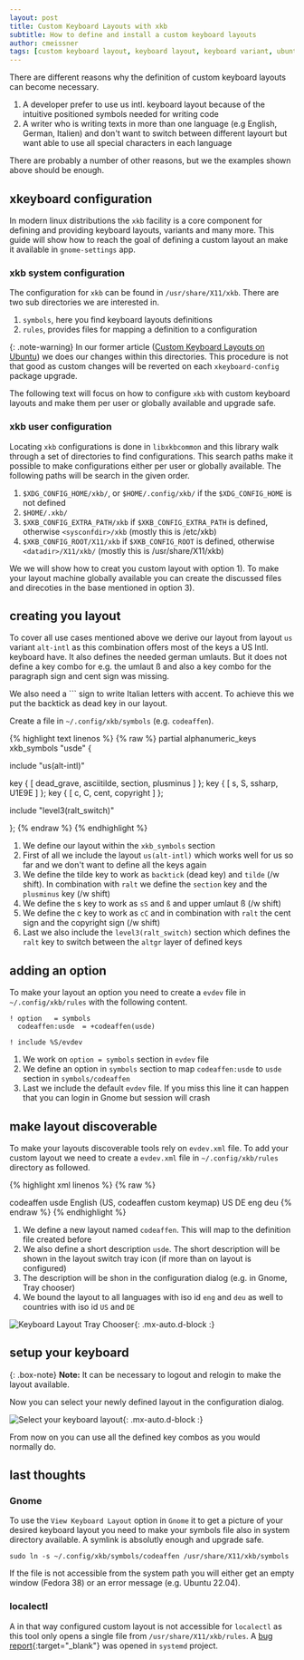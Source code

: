 ```yaml
---
layout: post
title: Custom Keyboard Layouts with xkb
subtitle: How to define and install a custom keyboard layouts
author: cmeissner
tags: [custom keyboard layout, keyboard layout, keyboard variant, ubuntu, fedora, X11, xkb, Wayland]
---
```


There are different reasons why the definition of custom keyboard layouts can become necessary.

1. A developer prefer to use us intl. keyboard layout because of the intuitive positioned symbols needed for writing code
2. A writer who is writing texts in more than one language (e.g English, German, Italien) and don't want to switch between different layourt but want able to use all special characters in each language

There are probably a number of other reasons, but we the examples shown above should be enough.

## xkeyboard configuration

In modern linux distributions the `xkb` facility is a core component for defining and providing keyboard layouts, variants and many more. This guide will show how to reach the goal of defining a custom layout an make it available in `gnome-settings` app.

### xkb system configuration

The configuration for `xkb` can be found in `/usr/share/X11/xkb`. There are two sub directories we are interested in.

1. `symbols`, here you find keyboard layouts definitions
2. `rules`, provides files for mapping a definition to a configuration

{: .note-warning}
In our former article ([Custom Keyboard Layouts on Ubuntu](../2022-02-07-custom-keyboard-layout)) we does our changes within this directories. This procedure is not that good as custom changes will be reverted on each `xkeyboard-config` package upgrade.

The following text will focus on how to configure `xkb` with custom keyboard layouts and make them per user or globally available and upgrade safe.

### xkb user configuration

Locating `xkb` configurations is done in `libxkbcommon` and this library walk through a set of directories to find configurations. This search paths make it possible to make configurations either per user or globally available. The following paths will be search in the given order.

1. `$XDG_CONFIG_HOME/xkb/`, or `$HOME/.config/xkb/` if the `$XDG_CONFIG_HOME` is not defined
2. `$HOME/.xkb/`
3. `$XKB_CONFIG_EXTRA_PATH/xkb` if `$XKB_CONFIG_EXTRA_PATH` is defined, otherwise `<sysconfdir>/xkb` (mostly this is /etc/xkb)
4. `$XKB_CONFIG_ROOT/X11/xkb` if `$XKB_CONFIG_ROOT` is defined, otherwise `<datadir>/X11/xkb/` (mostly this is /usr/share/X11/xkb)

We we will show how to creat you custom layout with option 1). To make your layout machine globally available you can create the discussed files and direcoties in the base mentioned in option 3).

## creating you layout

To cover all use cases mentioned above we derive our layout from layout `us` variant `alt-intl` as this combination offers most of the keys a US Intl. keyboard have. It also defines the needed german umlauts. But it does not define a key combo for e.g. the umlaut ß and also a key combo for the paragraph sign and cent sign was missing.

We also need a ``` sign to write Italian letters with accent. To achieve this we put the backtick as dead key in our layout.

Create a file in `~/.config/xkb/symbols` (e.g. `codeaffen`).

<!-- markdownlint-disable MD033 -->
{% highlight text linenos %}
{% raw %}
partial alphanumeric_keys
xkb_symbols "usde" {

   include "us(alt-intl)"

   key <TLDE> { [ dead_grave, asciitilde, section,    plusminus    ] };
   key <AC02> { [          s,          S,  ssharp,    U1E9E        ] };
   key <AB03> { [          c,          C,    cent,    copyright    ] };

   include "level3(ralt_switch)"

};
{% endraw %}
{% endhighlight %}
<!-- markdownlint-enable MD033 -->

1. We define our layout within the `xkb_symbols` section
2. First of all we include the layout `us(alt-intl)` which works well for us so far and we don't want to define all the keys again
3. We define the tilde key to work as `backtick` (dead key) and `tilde` (/w shift). In combination with `ralt` we define the `section` key and the `plusminus` key (/w shift)
4. We define the s key to work as `sS` and `ß` and upper umlaut ß (/w shift)
5. We define the c key to work as `cC` and in combination with `ralt` the cent sign and the copyright sign  (/w shift)
6. Last we also include the `level3(ralt_switch)` section which defines the `ralt` key to switch between the `altgr` layer of defined keys

## adding an option

To make your layout an option you need to create a `evdev` file in `~/.config/xkb/rules` with the following content.

```evdev
! option   = symbols
  codeaffen:usde  = +codeaffen(usde)

! include %S/evdev
```

1. We work on `option = symbols` section in `evdev` file
2. We define an option in `symbols` section to map `codeaffen:usde` to `usde` section in `symbols/codeaffen`
3. Last we include the default `evdev` file. If you miss this line it can happen that you can login in Gnome but session will crash

## make layout discoverable

To make your layouts discoverable tools rely on `evdev.xml` file. To add your custom layout we need to create a `evdev.xml` file in `~/.config/xkb/rules` directory as followed.

<!-- markdownlint-disable MD033 -->
{% highlight xml linenos %}
{% raw %}
<?xml version="1.0" encoding="UTF-8"?>
<!DOCTYPE xkbConfigRegistry SYSTEM "xkb.dtd">
<xkbConfigRegistry version="1.1">
  <layoutList>
    <layout>
      <configItem>
        <name>codeaffen</name>
        <shortDescription>usde</shortDescription>
        <description>English (US, codeaffen custom keymap)</description>
        <countryList>
          <iso3166Id>US</iso3166Id>
          <iso3166Id>DE</iso3166Id>
        </countryList>
        <languageList>
          <iso639Id>eng</iso639Id>
          <iso639Id>deu</iso639Id>
        </languageList>
      </configItem>
    </layout>
  </layoutList>
</xkbConfigRegistry>
{% endraw %}
{% endhighlight %}
<!-- markdownlint-enable MD033 -->

1. We define a new layout named `codeaffen`. This will map to the definition file created before
2. We also define a short description  `usde`. The short description will be shown in the layout switch tray icon (if more than on layout is configured)
3. The description will be shon in the configuration dialog (e.g. in Gnome, Tray chooser)
4. We bound the layout to all languages with iso id `eng` and `deu` as well to countries with iso id `US` and `DE`

![Keyboard Layout Tray Chooser](../assets/img/select_keyboard_layout_tray.png){: .mx-auto.d-block :}

## setup your keyboard

{: .box-note}
**Note:** It can be necessary to logout and relogin to make the layout available.

Now you can select your newly defined layout in the configuration dialog.

![Select your keyboard layout](../assets/img/select_keyboard_layout_fedora.png){: .mx-auto.d-block :}

From now on you can use all the defined key combos as you would normally do.

## last thoughts

### Gnome

To use the `View Keyboard Layout` option in `Gnome` it to get a picture of your desired keyboard layout you need to make your symbols file also in system directory available. A symlink is absolutly enough and upgrade safe.

```shell
sudo ln -s ~/.config/xkb/symbols/codeaffen /usr/share/X11/xkb/symbols
```

If the file is not accessible from the system path you will either get an empty window (Fedora 38) or an error message (e.g. Ubuntu 22.04).

### localectl

A in that way configured custom layout is not accessible for `localectl` as this tool only opens a single file from `/usr/share/X11/xkb/rules`. A [bug report](https://github.com/systemd/systemd/issues/29178){:target="_blank"} was opened in `systemd` project.
